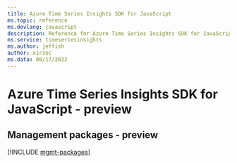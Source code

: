 ```yaml
---
title: Azure Time Series Insights SDK for JavaScript
ms.topic: reference
ms.devlang: javascript
description: Reference for Azure Time Series Insights SDK for JavaScript
ms.service: timeseriesinsights
ms.author: jeffish
author: xirzec
ms.data: 08/17/2022
---
```

# Azure Time Series Insights SDK for JavaScript - preview

## Management packages - preview
[!INCLUDE [mgmt-packages](time-series-insights-mgmt-index.md)]